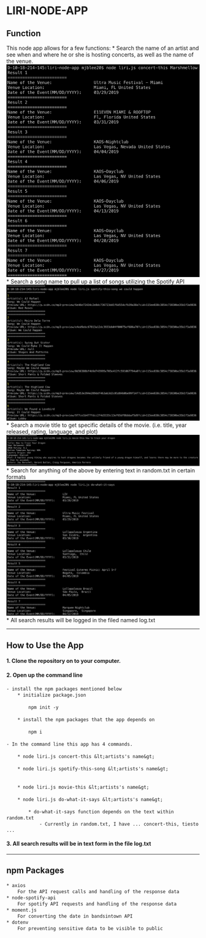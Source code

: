 # LIRI-NODE-APP

## Function

This node app allows for a few functions: 
    * Search the name of an artist and see when and where he or she is hosting concerts, as well as the name of the venue.
    ![concert-this screenshot](images/concert-this.png)
    * Search a song name to pull up a list of songs utilizing the Spotify API
    ![spotify-this-song screenshot](images/spotify-this-song.png)
    * Search a movie title to get specific details of the movie. (i.e. title, year released, rating, language, and plot)
    ![movie-this screenshot](images/movie-this.png)
    * Search for anything of the above by entering text in random.txt in certain formats
    ![movie-this screenshot](images/do-what-it-says.png)
    * All search results will be logged in the filed named log.txt

---

## How to Use the App

#### 1. Clone the repository on to your computer. 

#### 2. Open up the command line
    - install the npm packages mentioned below
        * initialize package.json
        
            npm init -y

        * install the npm packages that the app depends on

            npm i

    - In the command line this app has 4 commands.

        * node liri.js concert-this &lt;artists's name&gt;

        * node liri.js spotify-this-song &lt;artists's name&gt;


        * node liri.js movie-this &lt;artists's name&gt;

        * node liri.js do-what-it-says &lt;artists's name&gt;
        
            * do-what-it-says function depends on the text within random.txt
                - Currently in random.txt, I have ... concert-this, tiesto ...
#### 3. All search results will be in text form in the file log.txt



---

## npm Packages

    * axios
        For the API request calls and handling of the response data
    * node-spotify-api
        For spotify API requests and handling of the response data
    * moment.js
        For converting the date in bandsintown API
    * dotenv
        For preventing sensitive data to be visible to public


